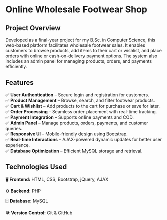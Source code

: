 # **Online Wholesale Footwear Shop**

## **Project Overview**  
Developed as a final-year project for my B.Sc. in Computer Science, this web-based platform facilitates wholesale footwear sales. It enables customers to browse products, add items to their cart or wishlist, and place orders with online or cash-on-delivery payment options. The system also includes an admin panel for managing products, orders, and payments efficiently.  

## **Features**  
✅ **User Authentication** – Secure login and registration for customers.  
✅ **Product Management** – Browse, search, and filter footwear products.  
✅ **Cart & Wishlist** – Add products to the cart for purchase or save for later.  
✅ **Order Processing** – Seamless order placement with real-time tracking.  
✅ **Payment Integration** – Supports online payments and COD.  
✅ **Admin Panel** – Manage products, orders, payments, and customer queries.  
✅ **Responsive UI** – Mobile-friendly design using Bootstrap.  
✅ **Real-time Interactions** – AJAX-powered dynamic updates for better user experience.  
✅ **Database Optimization** – Efficient MySQL storage and retrieval.  

## **Technologies Used**  
🖥️ **Frontend:** HTML, CSS, Bootstrap, jQuery, AJAX  

⚙️ **Backend:** PHP  

🗄️ **Database:** MySQL  

🛠️ **Version Control:** Git & GitHub  
